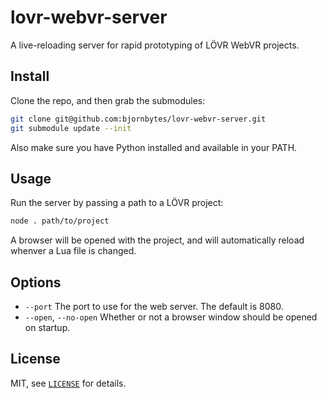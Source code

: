 lovr-webvr-server
===

A live-reloading server for rapid prototyping of LÖVR WebVR projects.

Install
---

Clone the repo, and then grab the submodules:

```sh
git clone git@github.com:bjornbytes/lovr-webvr-server.git
git submodule update --init
```

Also make sure you have Python installed and available in your PATH.

Usage
---

Run the server by passing a path to a LÖVR project:

```sh
node . path/to/project
```

A browser will be opened with the project, and will automatically reload whenver a Lua file is
changed.

Options
---

- `--port` The port to use for the web server.  The default is 8080.
- `--open`, `--no-open` Whether or not a browser window should be opened on startup.

License
---

MIT, see [`LICENSE`](LICENSE) for details.
